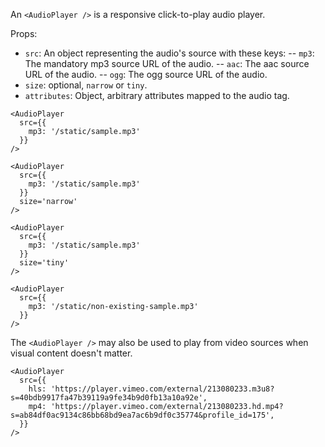 An `<AudioPlayer />` is a responsive click-to-play audio player.

Props:
- `src`: An object representing the audio's source with these keys:
-- `mp3`: The mandatory mp3 source URL of the audio.
-- `aac`: The aac source URL of the audio.
-- `ogg`: The ogg source URL of the audio.
- `size`: optional, `narrow` or `tiny`.
- `attributes`: Object, arbitrary attributes mapped to the audio tag.


```react
<AudioPlayer
  src={{
    mp3: '/static/sample.mp3'
  }}
/>
```

```react
<AudioPlayer
  src={{
    mp3: '/static/sample.mp3'
  }}
  size='narrow'
/>
```


```react
<AudioPlayer
  src={{
    mp3: '/static/sample.mp3'
  }}
  size='tiny'
/>
```

```react
<AudioPlayer
  src={{
    mp3: '/static/non-existing-sample.mp3'
  }}
/>
```

The `<AudioPlayer />` may also be used to play from video sources when visual content doesn't matter.

```react
<AudioPlayer
  src={{
    hls: 'https://player.vimeo.com/external/213080233.m3u8?s=40bdb9917fa47b39119a9fe34b9d0fb13a10a92e',
    mp4: 'https://player.vimeo.com/external/213080233.hd.mp4?s=ab84df0ac9134c86bb68bd9ea7ac6b9df0c35774&profile_id=175',
  }}
/>
```

